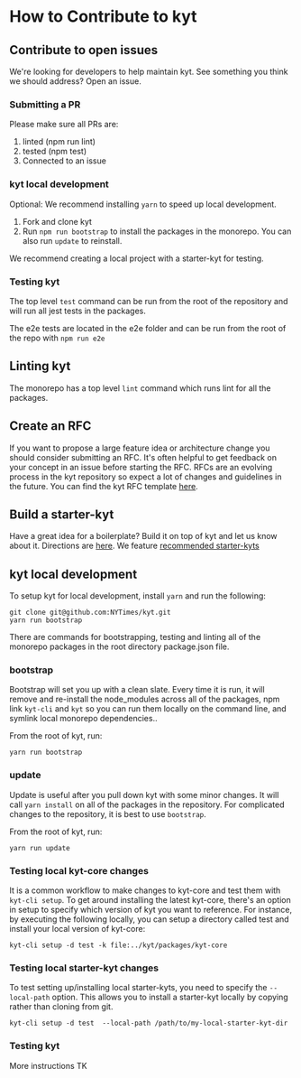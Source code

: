 # How to Contribute to kyt

## Contribute to open issues

We're looking for developers to help maintain kyt.
See something you think we should address? Open an issue.

### Submitting a PR

Please make sure all PRs are:

1. linted (npm run lint)
2. tested (npm test)
3. Connected to an issue

### kyt local development

Optional: We recommend installing `yarn` to speed up local development.

1. Fork and clone kyt
2. Run `npm run bootstrap` to install the packages in the monorepo. You can also run `update` to reinstall.

We recommend creating a local project with a starter-kyt for testing.

### Testing kyt
The top level `test` command can be run from the root of the repository and will run all jest tests in the packages.

The e2e tests are located in the e2e folder and can be run from the root of the repo with `npm run e2e`

## Linting kyt
The monorepo has a top level `lint` command which runs lint for all the packages.

## Create an RFC

If you want to propose a large feature idea or architecture change you should consider submitting an RFC. It's often helpful to get feedback on your concept in an issue before starting the RFC. RFCs are an evolving process in the kyt repository so expect a lot of changes and guidelines in the future. You can find the kyt RFC template [here](/rfc/template.md).

## Build a starter-kyt

Have a great idea for a boilerplate? Build it on top of kyt and let us know about it. Directions are [here](/docs/Starterkyts.md).
We feature [recommended starter-kyts](/docs/commands.md#recommended-starter-kyts)

## kyt local development

To setup kyt for local development, install `yarn` and run the following:

```
git clone git@github.com:NYTimes/kyt.git
yarn run bootstrap
```
There are commands for bootstrapping, testing and linting all of the monorepo packages in the root directory package.json file.

### bootstrap

Bootstrap will set you up with a clean slate. Every time it is run, it will remove and re-install the node_modules across all of the packages, npm link `kyt-cli` and `kyt` so you can run them locally on the command line, and symlink local monorepo dependencies..

From the root of kyt, run:

`yarn run bootstrap`

### update

Update is useful after you pull down kyt with some minor changes. It will call `yarn install` on all of the packages in the repository. For complicated changes to the repository, it is best to use `bootstrap`.

From the root of kyt, run:

`yarn run update`

### Testing local kyt-core changes

It is a common workflow to make changes to kyt-core and test them with `kyt-cli setup`. To get around installing the latest kyt-core, there's an option in setup to specify which version of kyt you want to reference. For instance, by executing the following locally, you can setup a directory called test and install your local version of kyt-core:

`kyt-cli setup -d test -k file:../kyt/packages/kyt-core`

### Testing local starter-kyt changes

To test setting up/installing local starter-kyts, you need to specify the `--local-path` option. This allows you to install a starter-kyt locally by copying rather than cloning from git.


`kyt-cli setup -d test  --local-path /path/to/my-local-starter-kyt-dir`

### Testing kyt

More instructions TK
